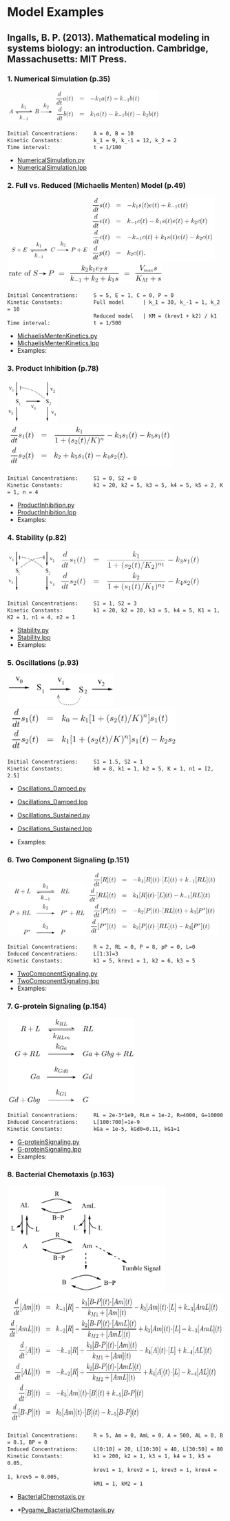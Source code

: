 # Model Examples

## Ingalls, B. P. (2013). Mathematical modeling in systems biology: an introduction. Cambridge, Massachusetts: MIT Press.

### 1. Numerical Simulation (p.35)
<img src="Ingalls2013_Model2_18_NumericalSimulation_Model.png" height="50"> 
<img src="Ingalls2013_Model2_18_NumericalSimulation_Eqn.png" height="75">

    Initial Concentrations:     A = 0, B = 10
    Kinetic Constants:          k_1 = 9, k_-1 = 12, k_2 = 2
    Time interval:              t = 1/100

- [NumericalSimulation.py](Ingalls2013_Model2_18_NumericalSimulation.py)
- [NumericalSimulation.lpp](Ingalls2013_Model2_18_NumericalSimulation.lpp)


### 2. Full vs. Reduced (Michaelis Menten) Model (p.49)
<img src="Ingalls2013_Model3_2_MichaelisMenten_Model.png" height="50"> 
<img src="Ingalls2013_Model3_2_MichaelisMenten_Eqn1.png" height="150"> 
<img src="Ingalls2013_Model3_2_MichaelisMenten_Eqn2.png" height="50"> 
    
    Initial Concentrations:     S = 5, E = 1, C = 0, P = 0
    Kinetic Constants:          Full model      | k_1 = 30, k_-1 = 1, k_2 = 10
                                Reduced model   | KM = (krev1 + k2) / k1
    Time interval:              t = 1/500

- [MichaelisMentenKinetics.py](Ingalls2013_Model3_2_MichaelisMenten.py)
- [MichaelisMentenKinetics.lpp](Ingalls2013_Model3_2_MichaelisMenten.lpp)
- Examples:


### 3. Product Inhibition (p.78)
<img src="Ingalls2013_Model4_1_ProductInhibition_Model.png" height="100"> 
<img src="Ingalls2013_Model4_1_ProductInhibition_Eqn.png" height="100">

    Initial Concentrations:     S1 = 0, S2 = 0
    Kinetic Constants:          k1 = 20, k2 = 5, k3 = 5, k4 = 5, k5 = 2, K = 1, n = 4 

- [ProductInhibition.py](Ingalls2013_Model4_1_ProductInhibition.py)
- [ProductInhibition.lpp](Ingalls2013_Model4_1_ProductInhibition.lpp)
- Examples: 

### 4. Stability (p.82)
<img src="Ingalls2013_Model4_2_Stability_Model.png" height="100"> 
<img src="Ingalls2013_Model4_2_Stability_Eqn.png" height="100">

    Initial Concentrations:     S1 = 1, S2 = 3
    Kinetic Constants:          k1 = 20, k2 = 20, k3 = 5, k4 = 5, K1 = 1, K2 = 1, n1 = 4, n2 = 1 

- [Stability.py](Ingalls2013_Model4_2_Stability.py)
- [Stability.lpp](Ingalls2013_Model4_2_Stability.lpp)
- Examples: 


### 5. Oscillations (p.93)
<img src="Ingalls2013_Model4_14_LimitCycleOscillations_Model.png" height="75"> 
<img src="Ingalls2013_Model4_14_LimitCycleOscillations_Eqn.png" height="100">

    Initial Concentrations:     S1 = 1.5, S2 = 1
    Kinetic Constants:          k0 = 8, k1 = 1, k2 = 5, K = 1, n1 = [2, 2.5] 

- [Oscillations_Damped.py](Ingalls2013_Model4_14_LimitCycleOscillations_Damped.py)
- [Oscillations_Damped.lpp](Ingalls2013_Model4_14_LimitCycleOscillations_Damped.lpp)

  
- [Oscillations_Sustained.py](Ingalls2013_Model4_14_LimitCycleOscillations_Sustained.py)
- [Oscillations_Sustained.lpp](Ingalls2013_Model4_14_LimitCycleOscillations_Sustained.lpp)
- Examples: 


### 6. Two Component Signaling (p.151)
<img src="Ingalls2013_Model6_2_TwoComponentSignaling_Model.png" height="125"> 
<img src="Ingalls2013_Model6_2_TwoComponentSignaling_Eqn.png" height="150">

    Initial Concentrations:     R = 2, RL = 0, P = 8, pP = 0, L=0
    Induced Concentrations:     L[1:3]=3
    Kinetic Constants:          k1 = 5, krev1 = 1, k2 = 6, k3 = 5 

- [TwoComponentSignaling.py](Ingalls2013_Model6_2_TwoComponentSignaling.py)
- [TwoComponentSignaling.lpp](Ingalls2013_Model6_2_TwoComponentSignaling.lpp)
- Examples: 
 
### 7. G-protein Signaling (p.154)
<img src="Ingalls2013_Model6_4_G-proteinSignaling_Model.png" height="200"> 

    Initial Concentrations:     RL = 2e-3*1e9, RLm = 1e-2, R=4000, G=10000
    Induced Concentrations:     L[100:700]=1e-9
    Kinetic Constants:          kGa = 1e-5, kGd0=0.11, kG1=1

- [G-proteinSignaling.py](Ingalls2013_Model6_4_G-proteinSignaling.py)
- [G-proteinSignaling.lpp](Ingalls2013_Model6_4_G-proteinSignaling.lpp)
- Examples:


### 8. Bacterial Chemotaxis (p.163)
<img src="Ingalls2013_Model6_13_BacterialChemotaxis_Model.png" height="250"> 
<img src="Ingalls2013_Model6_13_BacterialChemotaxis_Eqn.png" height="300"> 

    Initial Concentrations:     R = 5, Am = 0, AmL = 0, A = 500, AL = 0, B = 0.1, BP = 0
    Induced Concentrations:     L[0:10] = 20, L[10:30] = 40, L[30:50] = 80
    Kinetic Constants:          k1 = 200, k2 = 1, k3 = 1, k4 = 1, k5 = 0.05, 
                                krev1 = 1, krev2 = 1, krev3 = 1, krev4 = 1, krev5 = 0.005, 
                                kM1 = 1, kM2 = 1

- [BacterialChemotaxis.py](Ingalls2013_Model6_13_BacterialChemotaxis.py)

[comment]: <> (- [BacterialChemotaxis.lpp]&#40;Ingalls2013_Model6_13_BacterialChemotaxis.lpp&#41;)
- *[Pygame_BacterialChemotaxis.py](../BacterialChemotaxis.py)






[comment]: <> (### Competitive Inhibition)

[comment]: <> (<img src="Ingalls2013_Model3.13x_CompetitiveInhibition_Model.png" height="100"> )

[comment]: <> (<img src="Ingalls2013_Model3.13x_CompetitiveInhibition_Eqn.png" height="50"> )

[comment]: <> (    Initial Concentrations:     S = [0, 1, ..., 100], E = 1, I = [0, 5, 10, 15])

[comment]: <> (    Kinetic Constants:          k_1 = 5, k_-1 = 1, k2 = 8, k3 = 2, k-3 = 1)

[comment]: <> (- [CompetitiveInhibition.py]&#40;Ingalls2013_Model3.13x_CompetitiveInhibition.py&#41;)

[comment]: <> ([comment]: <> &#40;- [AllostericRegulation.lpp]&#40;Ingalls2013_Model3.13x_CompetitiveInhibition.lpp&#41;&#41;)

[comment]: <> (- Examples: ibuprofen &#40;Nonsteroidal anti-inflammatory drug&#41;)


[comment]: <> (### Allosteric Regulation)

[comment]: <> (<img src="Ingalls2013_Model3.14_AllostericRegulation_Model.png" height="200"> )

[comment]: <> (<img src="Ingalls2013_Model3.14_AllostericRegulation_Eqn.png" height="50"> )

[comment]: <> (    Initial Concentrations:     S = [0, 1, ..., 50], E = 1, I = [0, 1.5, 3, 4.5])

[comment]: <> (    Kinetic Constants:          k_1 = 5, k_-1 = 1, k2 = 8, k3 = 2, k-3 = 1)

[comment]: <> (- [AllostericRegulation.py]&#40;Ingalls2013_Model3.14_AllostericRegulation.py&#41;)

[comment]: <> (- [AllostericRegulation.lpp]&#40;Ingalls2013_Model3.14_AllostericRegulation.lpp&#41;)

[comment]: <> (- Examples: benzodiazepines &#40;depressants&#41;)


[comment]: <> (### Cooperativity: Hill Function)

[comment]: <> (<img src="Ingalls2013_Model3.16_Cooperativity_Model.png" height="200"> )

[comment]: <> (<img src="Ingalls2013_Model3.16_Cooperativity_Eqn.png" height="50"> )

[comment]: <> (    Initial Concentrations:     X = [0, 1, ..., 200])

[comment]: <> (    Kinetic Constants:          K, n = [[5, 1], [20, 2], [45, 3], [80, 4]] )

[comment]: <> (- [Cooperativity.py]&#40;Ingalls2013_Model3.16_Cooperativity.py&#41;)

[comment]: <> ([comment]: <> &#40;- [Cooperativity.lpp]&#40;Ingalls2013_Model3.16_Cooperativity.lpp&#41;&#41;)

[comment]: <> (- Examples: Oxygen binding to Hemoglobin &#40;sigmoidal&#41; vs. Myoglobin &#40;hyperbolic&#41;)
